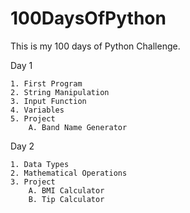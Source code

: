 # 100DaysOfPython
This is my 100 days of Python Challenge.

Day 1

	1. First Program
	2. String Manipulation
	3. Input Function 
	4. Variables
	5. Project
		A. Band Name Generator

Day 2

	1. Data Types
	2. Mathematical Operations
	3. Project
		A. BMI Calculator
		B. Tip Calculator
	    
